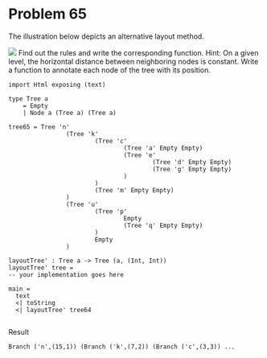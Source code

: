 # Problem 65

The illustration below depicts an alternative layout method. 


![](p65.gif)
Find out the rules and write the corresponding function. Hint: On a given level, the horizontal distance between neighboring nodes is constant. Write a function to annotate each node of the tree with its position. 
```
import Html exposing (text)

type Tree a
    = Empty
    | Node a (Tree a) (Tree a)

tree65 = Tree 'n'
                (Tree 'k'
                        (Tree 'c'
                                (Tree 'a' Empty Empty)
                                (Tree 'e'
                                        (Tree 'd' Empty Empty)
                                        (Tree 'g' Empty Empty)
                                )
                        )
                        (Tree 'm' Empty Empty)
                )
                (Tree 'u'
                        (Tree 'p'
                                Empty
                                (Tree 'q' Empty Empty)
                        )
                        Empty
                )
                
layoutTree' : Tree a -> Tree (a, (Int, Int)) 
layoutTree' tree = 
-- your implementation goes here

main = 
  text 
  <| toString 
  <| layoutTree' tree64   
  
```
Result
```
Branch ('n',(15,1)) (Branch ('k',(7,2)) (Branch ('c',(3,3)) ...
```


